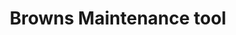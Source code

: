 ---
title: Browns Maintenance tool
summary: "Broken light, tap or cracked window? Use this site to report any facility issues and brakage. NOTE: If you don't currently have a HPT contract, you will not be allowed to report maintanance issues through this system. Please aproach one of our PGR Reps or any student who has HPT contract with the issue to report maintenance issues correctly."
tags:
- Browns Documents
date: 

authors:
  - lenka
# Optional external URL for project (replaces project detail page).
external_link: "https://uob.sharepoint.com/sites/campus-division/SitePages/maintenance-services.aspx"
image:
  caption: 
  focal_point: Smart

links:

url_code: ""
url_pdf: ""
url_slides: ""
url_video: ""

# Slides (optional).
#   Associate this project with Markdown slides.
#   Simply enter your slide deck's filename without extension.
#   E.g. `slides = "example-slides"` references `content/slides/example-slides.md`.
#   Otherwise, set `slides = ""`.
slides: 
---